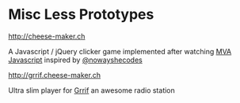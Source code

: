 # Misc Less Prototypes
http://cheese-maker.ch

A Javascript / jQuery clicker game implemented after watching
[MVA Javascript](https://mva.microsoft.com/en-US/training-courses/javascript-for-experienced-developers-14430) inspired by [@nowayshecodes](https://nowayshecodes.com/)


http://grrif.cheese-maker.ch

Ultra slim player for [Grrif](http://grrif.ch) an awesome radio station 
